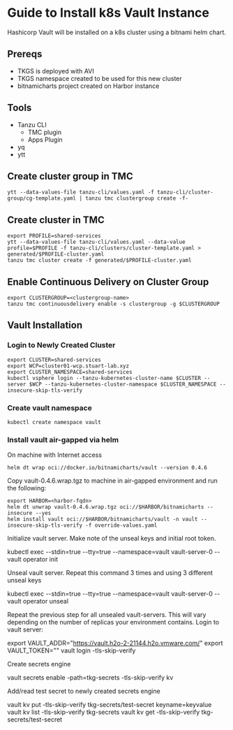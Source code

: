 # Guide to Install k8s Vault Instance
Hashicorp Vault will be installed on a k8s cluster using a bitnami helm chart.

## Prereqs
* TKGS is deployed with AVI
* TKGS namespace created to be used for this new cluster
* bitnamicharts project created on Harbor instance

## Tools
* Tanzu CLI
    * TMC plugin
    * Apps Plugin
* yq
* ytt

## Create cluster group in TMC
```
ytt --data-values-file tanzu-cli/values.yaml -f tanzu-cli/cluster-group/cg-template.yaml | tanzu tmc clustergroup create -f-
```

## Create cluster in TMC
```
export PROFILE=shared-services
ytt --data-values-file tanzu-cli/values.yaml --data-value profile=$PROFILE -f tanzu-cli/clusters/cluster-template.yaml > generated/$PROFILE-cluster.yaml
tanzu tmc cluster create -f generated/$PROFILE-cluster.yaml
```

## Enable Continuous Delivery on Cluster Group

```
export CLUSTERGROUP=<clustergroup-name>
tanzu tmc continuousdelivery enable -s clustergroup -g $CLUSTERGROUP
```

## Vault Installation
### Login to Newly Created Cluster
```
export CLUSTER=shared-services
export WCP=cluster01-wcp.stuart-lab.xyz
export CLUSTER_NAMESPACE=shared-services
kubectl vsphere login --tanzu-kubernetes-cluster-name $CLUSTER --server $WCP --tanzu-kubernetes-cluster-namespace $CLUSTER_NAMESPACE --insecure-skip-tls-verify
```

### Create vault namespace
```
kubectl create namespace vault
```

### Install vault air-gapped via helm
On machine with Internet access
```
helm dt wrap oci://docker.io/bitnamicharts/vault --version 0.4.6
```

Copy vault-0.4.6.wrap.tgz to machine in air-gapped environment and run the following:

```
export HARBOR=<harbor-fqdn>
helm dt unwrap vault-0.4.6.wrap.tgz oci://$HARBOR/bitnamicharts --insecure --yes
helm install vault oci://$HARBOR/bitnamicharts/vault -n vault --insecure-skip-tls-verify -f override-values.yaml
```

Initialize vault server. Make note of the unseal keys and initial root token.

kubectl exec --stdin=true --tty=true --namespace=vault vault-server-0 -- vault operator init


Unseal vault server. Repeat this command 3 times and using 3 different unseal keys

kubectl exec --stdin=true --tty=true --namespace=vault vault-server-0 -- vault operator unseal


Repeat the previous step for all unsealed vault-servers. This will vary depending on the number of replicas your environment contains.
Login to vault server:

export VAULT_ADDR="https://vault.h2o-2-21144.h2o.vmware.com/"
export VAULT_TOKEN="<from previous step>"
vault login -tls-skip-verify


Create secrets engine

vault secrets enable -path=tkg-secrets -tls-skip-verify kv


Add/read test secret to newly created secrets engine

vault kv put -tls-skip-verify tkg-secrets/test-secret keyname=keyvalue
vault kv list -tls-skip-verify tkg-secrets
vault kv get -tls-skip-verify tkg-secrets/test-secret